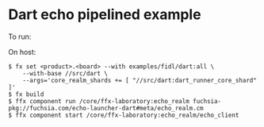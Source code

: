 # Dart echo pipelined example

To run:

On host:

```shell
$ fx set <product>.<board> --with examples/fidl/dart:all \
    --with-base //src/dart \
    --args='core_realm_shards += [ "//src/dart:dart_runner_core_shard" ]'
$ fx build
$ ffx component run /core/ffx-laboratory:echo_realm fuchsia-pkg://fuchsia.com/echo-launcher-dart#meta/echo_realm.cm
$ ffx component start /core/ffx-laboratory:echo_realm/echo_client
```
